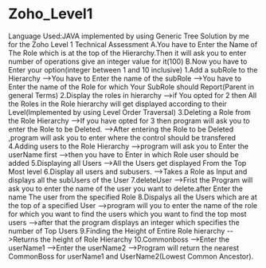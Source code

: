 # Zoho_Level1
Language Used:JAVA
implemented by using Generic Tree
Solution by me for the Zoho Level 1 Technical Assessment
A.You have to Enter the Name of The Role which is at the top of the Hierarchy.Then it  will ask you to enter number of operations give an integer value for it(100)
B.Now you have to Enter your option(integer between 1 and 10 inclusive)
1.Add a subRole to the Hierarchy
-->You have to Enter the name of the subRole 
-->You have to Enter the name of the Role for which Your SubRole should Report(Parent in general Terms)
2.Display the roles in hierarchy
-->if You opted for 2 then All the Roles in the Role hierarchy will get displayed according to their Level(Implemented by using Level Order Traversal)
3.Deleting a Role from the Role Hierarchy
-->If you have opted for 3 then program will ask you to enter the Role to be Deleted.
-->After entering the Role to be Deleted ,program will ask you to enter where the control should be transfered
4.Adding users to the Role Hierarchy
-->program will ask you to Enter the userName first
-->then you have to Enter in which Role user should be added
5.Displaying all Users
-->All the Users get displayed From the Top Most level
6.Display all users and subusers.
-->Takes a Role as Input and displays all the subUsers of the User
7.deleteUser
-->Frist the Program will ask you to enter the name of the user you want to delete.after Enter the name The user from the specified Role
8.Dispalys all the Users which are at the top of a specified User
-->program will you to enter the name of the role for which you want to find the users which you want to find the top most users
-->after that the program displays an integer which specifies the number of Top Users
9.Finding the Height of Entire Role hierarchy
-->Returns the height of Role Hierarchy
10.Commonboss
-->Enter the userName1
-->Enter the userName2
-->Program will return the nearest CommonBoss for userName1 and UserName2(Lowest Common Ancestor).

